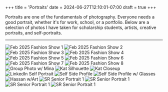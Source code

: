 +++
title = 'Portraits'
date = 2024-06-27T12:10:01-07:00
draft = true
+++

Portraits are one of the fundamentals of photography. Everyone needs a good portrait, whether it's for work, school, or a portfolio. Below are a selection of photos I have taken for scholarship students, artists, creative portraits, and self-portraits. 

---
![Feb 2025 Fashion Show 1](/static/images/SR_Feb_FashionShow-1.jpg)
![Feb 2025 Fashion Show 2](/static/images/SR_Feb_FashionShow-2.jgp)
![Feb 2025 Fashion Show 3](/static/images/SR_Feb_FashionShow-3.jgp)
![Feb 2025 Fashion Show 4](/static/images/SR_Feb_FashionShow-4.jgp)
![Feb 2025 Fashion Show 5](/static/images/SR_Feb_FashionShow-5.jgp)
![Feb 2025 Fashion Show 6](/static/images/SR_Feb_FashionShow-6.jgp)
![Feb 2025 Fashion Show 7](/static/images/SR_Feb_FashionShow-7.jgp)
![Feb 2025 Fashion Show 8](/static/images/SR_Feb_FashionShow-8.jgp)
![Group Photo w/ Mina](/static/images/SR_groupportrait.jpg)
![Kat Silhouette](/static/images/SophiaRoessler_Portraits-12.jpg)
![Kat Closeup](/static/images/SophiaRoessler_Portraits-14.jpg)
![LinkedIn Self Portrait](/static/images/DONEDONE.jpg)
![Self Side Profile](/static/images/SRoessler_Face-1.jpg)
![Self Side Profile w/ Glasses](/static/images/SRoessler_Face-18.jpg)
![Hassan w/Art](/static/images/HassanDonecopy.jpg)
![SR Senior Portrait 1](/static/images/SR_seniorPhotos-5.png)
![SR Senior Portrait 1](/static/images/SR_seniorPhotos-6.png)
![SR Senior Portrait 1](/static/images/SR_seniorPhotos-7.png)
![SR Senior Portrait 1](/static/images/SR_seniorPhotos-8.png)
